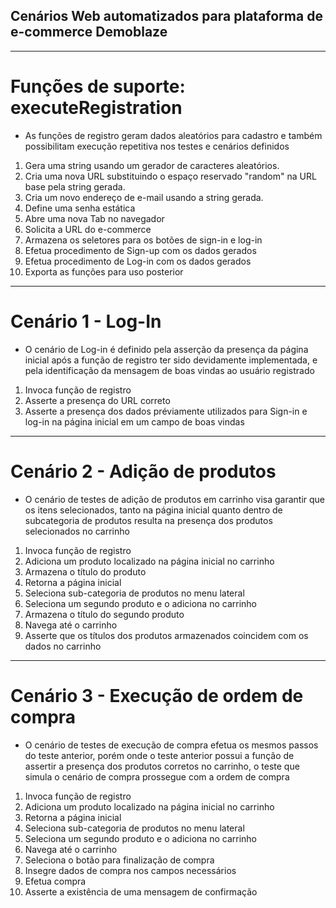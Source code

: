 ## Cenários Web automatizados para plataforma de e-commerce Demoblaze

---

# Funções de suporte: executeRegistration

- As funções de registro geram dados aleatórios para cadastro e também possibilitam execução repetitiva nos testes e cenários definidos

1. Gera uma string usando um gerador de caracteres aleatórios.
2. Cria uma nova URL substituindo o espaço reservado "random" na URL base pela string gerada.
3. Cria um novo endereço de e-mail usando a string gerada.
4. Define uma senha estática
5. Abre uma nova Tab no navegador
6. Solicita a URL do e-commerce
7. Armazena os seletores para os botões de sign-in e log-in
8. Efetua procedimento de Sign-up com os dados gerados
9. Efetua procedimento de Log-in com os dados gerados
10. Exporta as funções para uso posterior

---

# Cenário 1 - Log-In 

- O cenário de Log-in é definido pela asserção da presença da página inicial após a função de registro ter sido devidamente implementada, e pela identificação da mensagem de boas vindas ao usuário registrado

1. Invoca função de registro
2. Asserte a presença do URL correto
3. Asserte a presença dos dados préviamente utilizados para Sign-in e log-in na página inicial em um campo de boas vindas

---

# Cenário 2 - Adição de produtos

- O cenário de testes de adição de produtos em carrinho visa garantir que os itens selecionados, tanto na página inicial quanto dentro de subcategoria de produtos resulta na presença dos produtos selecionados no carrinho

1. Invoca função de registro
2. Adiciona um produto localizado na página inicial no carrinho
3. Armazena o título do produto
4. Retorna a página inicial
5. Seleciona sub-categoria de produtos no menu lateral
6. Seleciona um segundo produto e o adiciona no carrinho
7. Armazena o título do segundo produto
8. Navega até o carrinho
9. Asserte que os títulos dos produtos armazenados coincidem com os dados no carrinho

---

# Cenário 3 - Execução de ordem de compra

- O cenário de testes de execução de compra efetua os mesmos passos do teste anterior, porém onde o teste anterior possui a função de assertir a presença dos produtos corretos no carrinho, o teste que simula o cenário de compra prossegue com a ordem de compra

1. Invoca função de registro
2. Adiciona um produto localizado na página inicial no carrinho
4. Retorna a página inicial
5. Seleciona sub-categoria de produtos no menu lateral
6. Seleciona um segundo produto e o adiciona no carrinho
8. Navega até o carrinho
9. Seleciona o botão para finalização de compra
10. Insegre dados de compra nos campos necessários
11. Efetua compra
12. Asserte a existência de uma mensagem de confirmação
